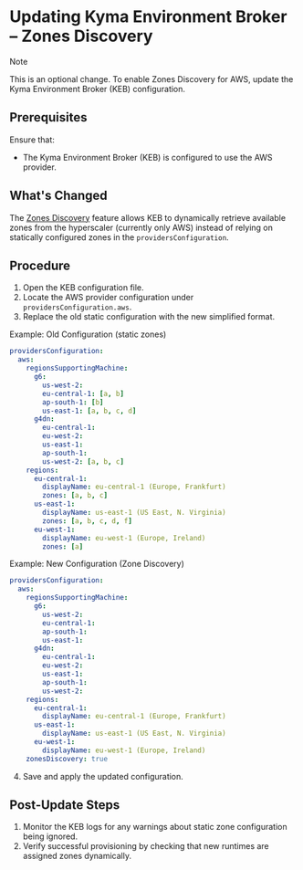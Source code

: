 # Updating Kyma Environment Broker – Zones Discovery

> [!NOTE]
> This is an optional change. To enable Zones Discovery for AWS, update the Kyma Environment Broker (KEB) configuration.

## Prerequisites

Ensure that:
- The Kyma Environment Broker (KEB) is configured to use the AWS provider.

## What's Changed

The [Zones Discovery](../../contributor/03-55-zones-discovery.md) feature allows KEB to dynamically retrieve available zones from the hyperscaler (currently only AWS) instead of relying on statically configured zones in the `providersConfiguration`.

## Procedure

1. Open the KEB configuration file.
2. Locate the AWS provider configuration under `providersConfiguration.aws`.
3. Replace the old static configuration with the new simplified format.

Example: Old Configuration (static zones)
```yaml
providersConfiguration:
  aws:
    regionsSupportingMachine:
      g6:
        us-west-2:
        eu-central-1: [a, b]
        ap-south-1: [b]
        us-east-1: [a, b, c, d]
      g4dn:
        eu-central-1:
        eu-west-2:
        us-east-1:
        ap-south-1:
        us-west-2: [a, b, c]
    regions:
      eu-central-1:
        displayName: eu-central-1 (Europe, Frankfurt)
        zones: [a, b, c]
      us-east-1:
        displayName: us-east-1 (US East, N. Virginia)
        zones: [a, b, c, d, f]
      eu-west-1:
        displayName: eu-west-1 (Europe, Ireland)
        zones: [a]
```

Example: New Configuration (Zone Discovery)
```yaml
providersConfiguration:
  aws:
    regionsSupportingMachine:
      g6:
        us-west-2:
        eu-central-1:
        ap-south-1:
        us-east-1:
      g4dn:
        eu-central-1:
        eu-west-2:
        us-east-1:
        ap-south-1:
        us-west-2:
    regions:
      eu-central-1:
        displayName: eu-central-1 (Europe, Frankfurt)
      us-east-1:
        displayName: us-east-1 (US East, N. Virginia)
      eu-west-1:
        displayName: eu-west-1 (Europe, Ireland)
    zonesDiscovery: true
```

4. Save and apply the updated configuration.

## Post-Update Steps

1. Monitor the KEB logs for any warnings about static zone configuration being ignored.
2. Verify successful provisioning by checking that new runtimes are assigned zones dynamically.
